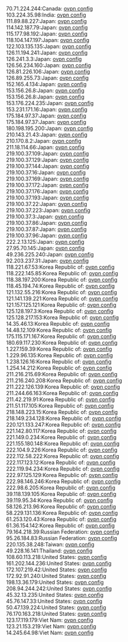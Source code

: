 70.71.224.244:Canada: [ovpn config](vpn/70_71_224_244.ovpn)  
103.224.35.98:India: [ovpn config](vpn/103_224_35_98.ovpn)  
111.89.88.227:Japan: [ovpn config](vpn/111_89_88_227.ovpn)  
114.142.187.79:Japan: [ovpn config](vpn/114_142_187_79.ovpn)  
115.177.98.192:Japan: [ovpn config](vpn/115_177_98_192.ovpn)  
118.104.147.197:Japan: [ovpn config](vpn/118_104_147_197.ovpn)  
122.103.135.135:Japan: [ovpn config](vpn/122_103_135_135.ovpn)  
126.11.194.241:Japan: [ovpn config](vpn/126_11_194_241.ovpn)  
126.241.3.3:Japan: [ovpn config](vpn/126_241_3_3.ovpn)  
126.56.234.160:Japan: [ovpn config](vpn/126_56_234_160.ovpn)  
126.81.226.106:Japan: [ovpn config](vpn/126_81_226_106.ovpn)  
126.89.255.73:Japan: [ovpn config](vpn/126_89_255_73.ovpn)  
152.165.4.134:Japan: [ovpn config](vpn/152_165_4_134.ovpn)  
153.156.26.8:Japan: [ovpn config](vpn/153_156_26_8.ovpn)  
153.156.26.8:Japan: [ovpn config](vpn/153_156_26_8.ovpn)  
153.176.224.235:Japan: [ovpn config](vpn/153_176_224_235.ovpn)  
153.231.171.16:Japan: [ovpn config](vpn/153_231_171_16.ovpn)  
175.184.97.37:Japan: [ovpn config](vpn/175_184_97_37.ovpn)  
175.184.97.37:Japan: [ovpn config](vpn/175_184_97_37.ovpn)  
180.198.195.200:Japan: [ovpn config](vpn/180_198_195_200.ovpn)  
210.143.21.43:Japan: [ovpn config](vpn/210_143_21_43.ovpn)  
210.170.8.2:Japan: [ovpn config](vpn/210_170_8_2.ovpn)  
211.18.114.66:Japan: [ovpn config](vpn/211_18_114_66.ovpn)  
219.100.37.109:Japan: [ovpn config](vpn/219_100_37_109.ovpn)  
219.100.37.129:Japan: [ovpn config](vpn/219_100_37_129.ovpn)  
219.100.37.144:Japan: [ovpn config](vpn/219_100_37_144.ovpn)  
219.100.37.16:Japan: [ovpn config](vpn/219_100_37_16.ovpn)  
219.100.37.169:Japan: [ovpn config](vpn/219_100_37_169.ovpn)  
219.100.37.172:Japan: [ovpn config](vpn/219_100_37_172.ovpn)  
219.100.37.176:Japan: [ovpn config](vpn/219_100_37_176.ovpn)  
219.100.37.193:Japan: [ovpn config](vpn/219_100_37_193.ovpn)  
219.100.37.22:Japan: [ovpn config](vpn/219_100_37_22.ovpn)  
219.100.37.223:Japan: [ovpn config](vpn/219_100_37_223.ovpn)  
219.100.37.3:Japan: [ovpn config](vpn/219_100_37_3.ovpn)  
219.100.37.86:Japan: [ovpn config](vpn/219_100_37_86.ovpn)  
219.100.37.87:Japan: [ovpn config](vpn/219_100_37_87.ovpn)  
219.100.37.96:Japan: [ovpn config](vpn/219_100_37_96.ovpn)  
222.2.13.125:Japan: [ovpn config](vpn/222_2_13_125.ovpn)  
27.95.70.145:Japan: [ovpn config](vpn/27_95_70_145.ovpn)  
49.236.225.240:Japan: [ovpn config](vpn/49_236_225_240.ovpn)  
92.203.237.31:Japan: [ovpn config](vpn/92_203_237_31.ovpn)  
118.221.67.53:Korea Republic of: [ovpn config](vpn/118_221_67_53.ovpn)  
118.222.145.85:Korea Republic of: [ovpn config](vpn/118_222_145_85.ovpn)  
118.38.197.200:Korea Republic of: [ovpn config](vpn/118_38_197_200.ovpn)  
118.45.194.74:Korea Republic of: [ovpn config](vpn/118_45_194_74.ovpn)  
121.132.55.216:Korea Republic of: [ovpn config](vpn/121_132_55_216.ovpn)  
121.141.139.221:Korea Republic of: [ovpn config](vpn/121_141_139_221.ovpn)  
121.157.125.121:Korea Republic of: [ovpn config](vpn/121_157_125_121.ovpn)  
125.128.197.3:Korea Republic of: [ovpn config](vpn/125_128_197_3.ovpn)  
125.128.217.153:Korea Republic of: [ovpn config](vpn/125_128_217_153.ovpn)  
14.35.46.13:Korea Republic of: [ovpn config](vpn/14_35_46_13.ovpn)  
14.48.12.109:Korea Republic of: [ovpn config](vpn/14_48_12_109.ovpn)  
175.115.171.167:Korea Republic of: [ovpn config](vpn/175_115_171_167.ovpn)  
180.69.117.230:Korea Republic of: [ovpn config](vpn/180_69_117_230.ovpn)  
1.227.159.39:Korea Republic of: [ovpn config](vpn/1_227_159_39.ovpn)  
1.229.96.135:Korea Republic of: [ovpn config](vpn/1_229_96_135.ovpn)  
1.238.126.16:Korea Republic of: [ovpn config](vpn/1_238_126_16.ovpn)  
1.254.14.212:Korea Republic of: [ovpn config](vpn/1_254_14_212.ovpn)  
211.216.215.69:Korea Republic of: [ovpn config](vpn/211_216_215_69.ovpn)  
211.216.240.208:Korea Republic of: [ovpn config](vpn/211_216_240_208.ovpn)  
211.222.126.139:Korea Republic of: [ovpn config](vpn/211_222_126_139.ovpn)  
211.244.66.163:Korea Republic of: [ovpn config](vpn/211_244_66_163.ovpn)  
211.42.219.91:Korea Republic of: [ovpn config](vpn/211_42_219_91.ovpn)  
211.51.117.105:Korea Republic of: [ovpn config](vpn/211_51_117_105.ovpn)  
218.148.223.15:Korea Republic of: [ovpn config](vpn/218_148_223_15.ovpn)  
218.149.234.128:Korea Republic of: [ovpn config](vpn/218_149_234_128.ovpn)  
220.121.133.247:Korea Republic of: [ovpn config](vpn/220_121_133_247.ovpn)  
221.142.80.117:Korea Republic of: [ovpn config](vpn/221_142_80_117.ovpn)  
221.149.0.234:Korea Republic of: [ovpn config](vpn/221_149_0_234.ovpn)  
221.155.180.148:Korea Republic of: [ovpn config](vpn/221_155_180_148.ovpn)  
222.104.9.226:Korea Republic of: [ovpn config](vpn/222_104_9_226.ovpn)  
222.112.58.222:Korea Republic of: [ovpn config](vpn/222_112_58_222.ovpn)  
222.117.123.12:Korea Republic of: [ovpn config](vpn/222_117_123_12.ovpn)  
222.119.94.234:Korea Republic of: [ovpn config](vpn/222_119_94_234.ovpn)  
222.97.125.129:Korea Republic of: [ovpn config](vpn/222_97_125_129.ovpn)  
222.98.146.246:Korea Republic of: [ovpn config](vpn/222_98_146_246.ovpn)  
222.98.6.205:Korea Republic of: [ovpn config](vpn/222_98_6_205.ovpn)  
39.118.139.105:Korea Republic of: [ovpn config](vpn/39_118_139_105.ovpn)  
39.119.95.34:Korea Republic of: [ovpn config](vpn/39_119_95_34.ovpn)  
58.126.213.96:Korea Republic of: [ovpn config](vpn/58_126_213_96.ovpn)  
58.229.131.136:Korea Republic of: [ovpn config](vpn/58_229_131_136.ovpn)  
61.253.120.43:Korea Republic of: [ovpn config](vpn/61_253_120_43.ovpn)  
61.36.154.142:Korea Republic of: [ovpn config](vpn/61_36_154_142.ovpn)  
79.164.218.39:Russian Federation: [ovpn config](vpn/79_164_218_39.ovpn)  
95.26.184.83:Russian Federation: [ovpn config](vpn/95_26_184_83.ovpn)  
220.135.38.248:Taiwan: [ovpn config](vpn/220_135_38_248.ovpn)  
49.228.16.141:Thailand: [ovpn config](vpn/49_228_16_141.ovpn)  
108.60.113.218:United States: [ovpn config](vpn/108_60_113_218.ovpn)  
161.202.144.236:United States: [ovpn config](vpn/161_202_144_236.ovpn)  
172.107.219.42:United States: [ovpn config](vpn/172_107_219_42.ovpn)  
172.92.91.240:United States: [ovpn config](vpn/172_92_91_240.ovpn)  
198.13.36.179:United States: [ovpn config](vpn/198_13_36_179.ovpn)  
208.94.244.242:United States: [ovpn config](vpn/208_94_244_242.ovpn)  
45.32.13.235:United States: [ovpn config](vpn/45_32_13_235.ovpn)  
45.76.147.33:United States: [ovpn config](vpn/45_76_147_33.ovpn)  
50.47.139.224:United States: [ovpn config](vpn/50_47_139_224.ovpn)  
76.170.163.218:United States: [ovpn config](vpn/76_170_163_218.ovpn)  
123.17.119.179:Viet Nam: [ovpn config](vpn/123_17_119_179.ovpn)  
123.21.153.219:Viet Nam: [ovpn config](vpn/123_21_153_219.ovpn)  
14.245.64.98:Viet Nam: [ovpn config](vpn/14_245_64_98.ovpn)  
